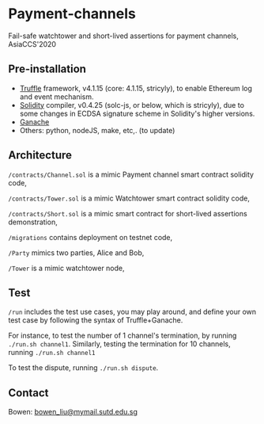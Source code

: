 # Payment-channels
Fail-safe watchtower and short-lived assertions for payment channels, AsiaCCS'2020

## Pre-installation

- [Truffle](https://www.trufflesuite.com/docs/truffle/getting-started/installation) framework, v4.1.15 (core: 4.1.15, stricyly), to enable Ethereum log and event mechanism.
- [Solidity](https://docs.soliditylang.org/en/v0.7.4/) compiler, v0.4.25 (solc-js, or below, which is stricyly), due to some changes in ECDSA signature scheme in Solidity's higher versions.
- [Ganache](https://www.trufflesuite.com/ganache)
- Others: python, nodeJS, make, etc,. (to update)

## Architecture

`/contracts/Channel.sol` is a mimic Payment channel smart contract solidity code,

`/contracts/Tower.sol` is a mimic Watchtower smart contract solidity code,

`/contracts/Short.sol` is a mimic smart contract for short-lived assertions demonstration,

`/migrations` contains deployment on testnet code,

`/Party` mimics two parties, Alice and Bob,

`/Tower` is a mimic watchtower node,

## Test

`/run` includes the test use cases, you may play around, and define your own test case by following the syntax of Truffle+Ganache.

For instance, to test the number of 1 channel's termination, by running `./run.sh channel1`. Similarly, testing the termination for 10 channels, running 
`./run.sh channel1`

To test the dispute, running `./run.sh dispute`.

## Contact

Bowen: bowen_liu@mymail.sutd.edu.sg 



